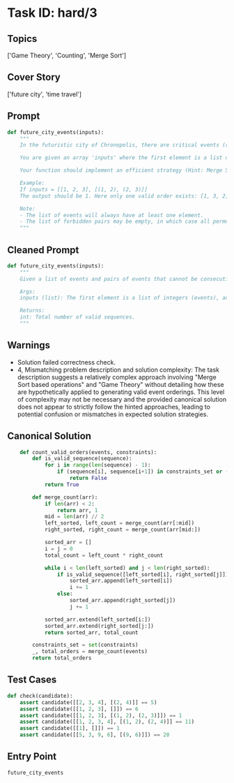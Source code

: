 # Task ID: hard/3

## Topics

['Game Theory', 'Counting', 'Merge Sort']

## Cover Story

['future city', 'time travel']

## Prompt

```python
def future_city_events(inputs):
    """
    In the futuristic city of Chronopolis, there are critical events (represented as integers) that can happen over time, with some events dependent on the occurrence of previous ones. Your task is to determine the number of valid orders of these events in which they can occur, constrained by certain pairs of events that must not happen consecutively.

    You are given an array 'inputs' where the first element is a list of integers representing events and the second element is an array of pairs (tuples) where each pair (a, b) indicates that events 'a' and 'b' cannot happen consecutively.

    Your function should implement an efficient strategy (Hint: Merge Sort based operations for counting while adhering to Game Theory to optimize orderings) to calculate the total number of valid event orders.

    Example:
    If inputs = [[1, 2, 3], [(1, 2), (2, 3)]]
    The output should be 1. Here only one valid order exists: [1, 3, 2] or [3, 1, 2] as neither 1 can directly follow or precede 2 nor can 2 follow or precede 3.

    Note:
    - The list of events will always have at least one element.
    - The list of forbidden pairs may be empty, in which case all permutations are valid.
    """

```

## Cleaned Prompt

```python
def future_city_events(inputs):
    """
    Given a list of events and pairs of events that cannot be consecutive, calculate the total number of valid sequences of event occurrences.

    Args:
    inputs (list): The first element is a list of integers (events), and the second element is a list of tuples where each tuple (a, b) denotes that event 'a' cannot be followed by event 'b' (and vice-versa).

    Returns:
    int: Total number of valid sequences.
    """

```

## Warnings

- Solution failed correctness check.
- 4, Mismatching problem description and solution complexity: The task description suggests a relatively complex approach involving "Merge Sort based operations" and "Game Theory" without detailing how these are hypothetically applied to generating valid event orderings. This level of complexity may not be necessary and the provided canonical solution does not appear to strictly follow the hinted approaches, leading to potential confusion or mismatches in expected solution strategies.

## Canonical Solution

```python
    def count_valid_orders(events, constraints):
        def is_valid_sequence(sequence):
            for i in range(len(sequence) - 1):
                if (sequence[i], sequence[i+1]) in constraints_set or (sequence[i+1], sequence[i]) in constraints_set:
                    return False
            return True

        def merge_count(arr):
            if len(arr) < 2:
                return arr, 1
            mid = len(arr) // 2
            left_sorted, left_count = merge_count(arr[:mid])
            right_sorted, right_count = merge_count(arr[mid:])

            sorted_arr = []
            i = j = 0
            total_count = left_count * right_count

            while i < len(left_sorted) and j < len(right_sorted):
                if is_valid_sequence([left_sorted[i], right_sorted[j]]):
                    sorted_arr.append(left_sorted[i])
                    i += 1
                else:
                    sorted_arr.append(right_sorted[j])
                    j += 1

            sorted_arr.extend(left_sorted[i:])
            sorted_arr.extend(right_sorted[j:])
            return sorted_arr, total_count

        constraints_set = set(constraints)
        _, total_orders = merge_count(events)
        return total_orders
```

## Test Cases

```python
def check(candidate):
    assert candidate([[2, 3, 4], [(2, 4)]] == 5)
    assert candidate([[1, 2, 3], []]) == 6
    assert candidate([[1, 2, 3], [(1, 2), (2, 3)]]) == 1
    assert candidate([[1, 2, 3, 4], [(1, 2), (2, 4)]] == 11)
    assert candidate([[1], []]) == 1
    assert candidate([[5, 3, 9, 6], [(9, 6)]]) == 20
```

## Entry Point

`future_city_events`


